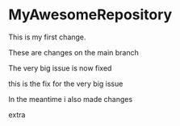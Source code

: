 # MyAwesomeRepository

This is my first change.

These are changes on the main branch

The very big issue is now fixed




this is the fix for the very big issue


In the meantime i also made changes

extra

